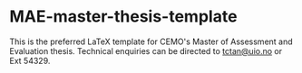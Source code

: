 # MAE-master-thesis-template

This is the preferred LaTeX template for CEMO's Master of Assessment and Evaluation thesis. Technical enquiries can be directed to tctan@uio.no or Ext 54329.
